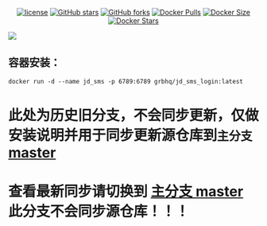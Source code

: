 <p align="center">
    <a href="https://github.com/grbnb/jd_sms_login"><img src="https://img.shields.io/pypi/l/dailycheckin?style=popout-square" alt="license"></a>
    <a href="https://github.com/grbnb/jd_sms_login"><img src="https://img.shields.io/github/stars/grbnb/jd_sms_login.svg?style=popout-square" alt="GitHub stars"></a>
    <a href="https://github.com/grbnb/jd_sms_loginx"><img src="https://img.shields.io/github/forks/grbnb/jd_sms_login.svg?style=popout-square" alt="GitHub forks"></a>
    <a href="https://hub.docker.com/r/grbhq/jd_sms_login"><img src="https://img.shields.io/docker/pulls/grbhq/jd_sms_login?style=popout-square" alt="Docker Pulls"></a>
    <a href="https://hub.docker.com/r/grbhq/jd_sms_login/"><img src="https://img.shields.io/docker/image-size/grbhq/jd_sms_login?style=popout-square" alt="Docker Size"></a>
    <a href="https://hub.docker.com/r/grbhq/jd_sms_login/"><img src="https://img.shields.io/docker/stars/grbhq/jd_sms_login?style=popout-square" alt="Docker Stars"></a>
</p>

<img src = 'https://s3.bmp.ovh/imgs/2022/03/f590b219225ad98a.png' />


## 容器安装：
```
docker run -d --name jd_sms -p 6789:6789 grbhq/jd_sms_login:latest
```

# 此处为历史旧分支，不会同步更新，仅做安装说明并用于同步更新源仓库到`主分支`[master](https://github.com/grbnb/jd_sms_login/tree/master)

# 查看最新同步请切换到 [主分支 master](https://github.com/grbnb/jd_sms_login/tree/master) 此分支不会同步源仓库！！！



